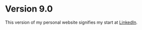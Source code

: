 # Version 9.0
This version of my personal website signifies my start at [LinkedIn](https://linkedin.com).